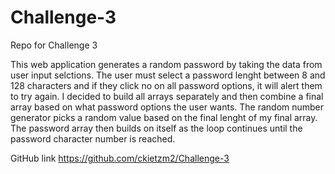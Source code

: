 # Challenge-3
Repo for Challenge 3


This web application generates a random password by taking the data from user input selctions.  The user must select a password lenght between 8 and 128 characters and if they click no on all password options, it will alert them to try again.  I decided to build all arrays separately and then combine a final array based on what password options the user wants.  The random number generator picks a random value based on the final lenght of my final array.  The password array then builds on itself as the loop continues until the password character number is reached.  

GitHub link https://github.com/ckietzm2/Challenge-3
